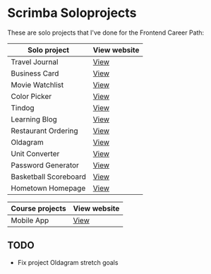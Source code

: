 # Scrimba Soloprojects
These are solo projects that I've done for the Frontend Career Path:

| Solo project          | View website                                       |
|-----------------------|----------------------------------------------------|
| Travel Journal        | [View](https://travel-journal.bartmars.dev)        |
| Business Card         | [View](https://business-card.bartmars.dev)         |
| Movie Watchlist       | [View](https://movie-watchlist.bartmars.dev)       |
| Color Picker          | [View](https://color-picker.bartmars.dev)          |
| Tindog                | [View](https://tindog.bartmars.dev)                |
| Learning Blog         | [View](https://learning-blog.bartmars.dev)         |
| Restaurant Ordering   | [View](https://restaurant-ordering.bartmars.dev)   |
| Oldagram              | [View](https://oldagram.bartmars.dev)              |
| Unit Converter        | [View](https://unit-converter.bartmars.dev)        |
| Password Generator    | [View](https://password-generator.bartmars.dev)    |
| Basketball Scoreboard | [View](https://basketball-scoreboard.bartmars.dev) |
| Hometown Homepage     | [View](https://hometown-homepage.bartmars.dev)     |

| Course projects       | View website                                       |
|-----------------------|----------------------------------------------------|
| Mobile App            | [View](https://mobile-app.bartmars.dev)            |

## TODO
* Fix project Oldagram stretch goals